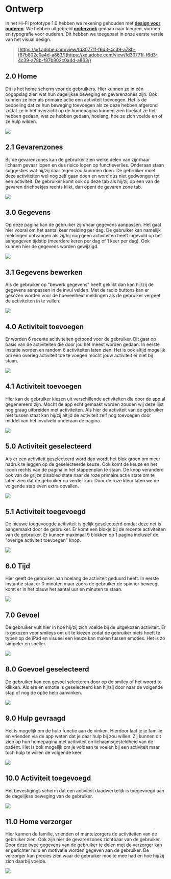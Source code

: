 # Ontwerp

In het Hi-Fi prototype 1.0 hebben we rekening gehouden met [**design voor ouderen**](../../analyse/onderzoeksvragen/oudere-vriendelijke-ui.md). We hebben uitgebreid [**onderzoek**](../../analyse/onderzoeksvragen/oudere-vriendelijke-ui.md) gedaan naar kleuren, vormen en typografie voor ouderen. Dit hebben we toegepast in onze eerste versie van het visual design. 

> [https://xd.adobe.com/view/fd30771f-f6d3-4c39-a78b-f87b802c0a4d-a863/](https://xd.adobe.com/view/fd30771f-f6d3-4c39-a78b-f87b802c0a4d-a863/)

## **2.0 Home**

Dit is het home scherm voor de gebruikers. Hier kunnen ze in één oogopslag zien wat hun dagelijkse beweging en gevarenzones zijn. Ook kunnen ze hier als primaire actie een activiteit toevoegen. Het is de bedoeling dat ze hun beweging toevoegen als ze deze hebben afgerond zodat ze in het overzicht op de homepagina kunnen zien hoelaat ze het hebben gedaan, wat ze hebben gedaan, hoelang, hoe ze zich voelde en of ze hulp wilden. 

![](../../.gitbook/assets/1.0-activity%20%282%29.png)

## 2.1 Gevarenzones

Bij de gevarenzones kan de gebruiker zien welke delen van zijn/haar lichaam gevaar lopen en dus risico lopen op functieverlies. Onderaan staan suggesties wat hij/zij daar tegen zou kunnnen doen. De gebruiker moet deze activiteiten wel nog zelf gaan doen en word dus niet gedwongen tot een activiteit. De gebruiker komt ook op deze tab als hij/zij op een van de gevaren driehoekjes rechts klikt, dan opent de gevaren zone tab. 

![](../../.gitbook/assets/2.0-gevaren-zones%20%282%29.png)

## 3.0 Gegevens

Op deze pagina kan de gebruiker zijn/haar gegevens aanpassen. Het gaat hier vooral om het aantal keer melding per dag. De gebruiker kan namelijk meldingen ontvangen als zij/hij nog geen activiteiten heeft ingevuld op het aangegeven tijdstip \(meerdere keren per dag of 1 keer per dag\). Ook kunnen hier de gegevens worden gewijzigd. 

![](../../.gitbook/assets/3.0-gegevens.png)

## 3.1 Gegevens bewerken

Als de gebruiker op "bewerk gegevens" heeft geklikt dan kan hij/zij de gegevens aanpassen in de invul velden. Met de radio buttons kan er gekozen worden voor de hoeveelheid meldingen als de gebruiker vergeet de activiteiten in te vullen. 

![](../../.gitbook/assets/3.1-gegevens-edit.png)

## 4.0 Activiteit toevoegen

Er worden 6 recente acitiviteiten getoond voor de gebruiker. Dit gaat op basis van de activiteiten die door jou het meest worden gedaan. In eerste instatie worden en random 6 activiteiten laten zien. Het is ook altijd mogelijk om een overieg activiteit toe te voegen mocht jouw activiteit er niet bij staan. 

![](../../.gitbook/assets/4.0-stap-1-activiteit-toevoegen%20%282%29.png)

## 4.1 Activiteit toevoegen

Hier kan de gebruiker kiezen uit verschillende activiteiten die door de app al gegenereerd zijn. Mocht de app echt gemaakt worden zouden wij deze lijst nog graag uitbreiden met activiteiten. Als hier de activiteit van de gebruiker niet tussen staat kan hij/zij altijd de activiteit zelf nog toevoegen door middel van het invulveld onderaan de pagina. 

![](../../.gitbook/assets/4.1-stap-1-activiteit-toevoegen-custom%20%281%29.png)

## 5.0 Activiteit geselecteerd

Als er een activiteit geselecteerd word dan wordt het blok groen om meer nadruk te leggen op de geselecteerde keuze. Ook komt de keuze en het icoon rechts van de pagina in het stappenplan te staan. De knop veranderd ook van de grijze disabled state naar de roze primaire actie state om te laten zien dat de gebruiker nu verder kan. Door de roze kleur laten we de volgende stap even extra opvallen. 

![](../../.gitbook/assets/screenshot-2019-01-18-at-12.40.59.png)

## 5.1 Activiteit toegevoegd

De nieuwe toegevoegde acitiviteit is gelijk geselecteerd omdat deze net is aangemaakt door de gebruiker. Er komt een blokje bij de recente activiteiten van de gebruiker. Er kunnen maximaal 9 blokken op 1 pagina inclusief de "overige activiteit toevoegen" knop. 

![](../../.gitbook/assets/5.1-stap-1-activiteit-toevoegen-custom-active.png)

## 6.0 Tijd

Hier geeft de gebruiker aan hoelang de activiteit geduurd heeft. In eerste instantie staat er 0 minuten maar zodra de gebruiker de spinner beweegt komt er in het blauw het aantal uur en minuten te staan.

![](../../.gitbook/assets/6.0-stap-2-tijd%20%281%29.png)

## 7.0 Gevoel

De gebruiker vult hier in hoe hij/zij zich voelde bij de uitgekozen activiteit. Er is gekozen voor smileys om uit te kiezen zodat de gebruiker niets hoeft te typen op de iPad en visueel een keuze kan maken tussen emoties. Het is zo simpeler en sneller.

![](../../.gitbook/assets/7.0-stap-3-gevoel%20%281%29.png)

## 8.0 Goevoel geselecteerd 

De gebruiker kan een gevoel selecteren door op de smiley of het woord te klikken. Als ere en emotie is geselecteerd kan hij/zij door naar de volgende stap of nog de optie help aanvinken. 

![](../../.gitbook/assets/8.0-stap-3-gevoel-selected.png)

## 9.0 Hulp gevraagd

Het is mogelijk om de hulp functie aan de vinken. Hierdoor laat je je familie en vrienden via de app weten dat je daar hulp bij zou willen. Zij kunnen dit zien op hun homepagina met acitiviteit en lichaamsgesteldheid van de patiënt. Het is ook mogelijk om je voldaan te voelen bij een activiteit maar toch hulp te willen de volgende keer.

![](../../.gitbook/assets/9.0-stap-3-gevoel-selected-help.png)

## 10.0 Activiteit toegevoegd

Het bevestigings scherm dat een activiteit daadwerkelijk is toegevoegd aan de dagelijkse beweging van de gebruiker. 

![](../../.gitbook/assets/10.0-beweging-toegevoegd.png)

## 11.0 Home verzorger

Hier kunnen de familie, vrienden of mantelzorgers de activiteiten van de gebruiker zien. Ook zijn hier de gevarenzones zichtbaar van de gebruiker. Door deze twee gegevens van de gebruiker te delen met de verzorger kan er gerichter hulp en motivatie worden gegeven aan de gebruiker. De verzorger kan precies zien waar de gebruiker moeite mee had en hoe hij/zij zich daarbij voelde. 

![](../../.gitbook/assets/1.0-activity-copy.png)


